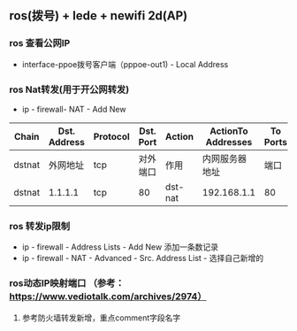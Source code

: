 ## ros(拨号) + lede + newifi 2d(AP)


### ros 查看公网IP
- interface-ppoe拨号客户端（pppoe-out1) - Local Address

### ros Nat转发(用于开公网转发)
- ip - firewall- NAT - Add New

| Chain | Dst. Address | Protocol | Dst. Port | Action | ActionTo Addresses | To Ports |
|  ----  | ----  | ----  | ----  | ----  | ----  | ----  |
| dstnat | 外网地址 | tcp | 对外端口 | 作用 | 内网服务器地址 |端口 |
| dstnat | 1.1.1.1 | tcp | 80 | dst-nat | 192.168.1.1 |80 |

### ros 转发ip限制
- ip - firewall - Address Lists - Add New 添加一条数记录
- ip - firewall - NAT - Advanced - Src. Address List - 选择自己新增的

### ros动态IP映射端口 （参考：https://www.vediotalk.com/archives/2974）
1. 参考防火墙转发新增，重点comment字段名字
